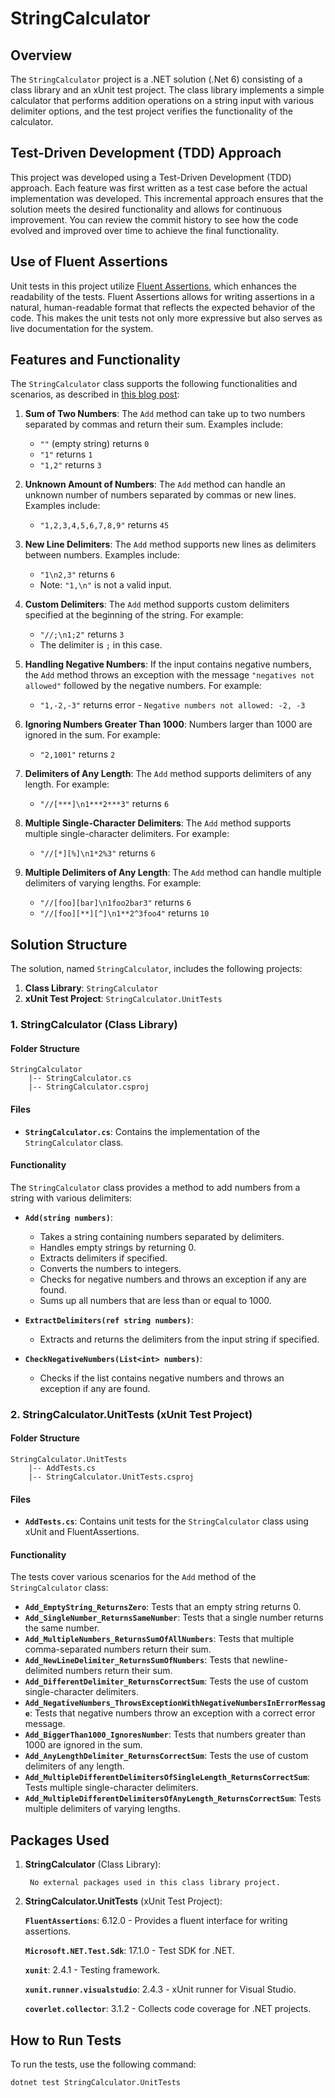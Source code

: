 # StringCalculator

## Overview

The `StringCalculator` project is a .NET solution (.Net 6) consisting of a class library and an xUnit test project. The class library implements a simple calculator that performs addition operations on a string input with various delimiter options, and the test project verifies the functionality of the calculator.

## Test-Driven Development (TDD) Approach

This project was developed using a Test-Driven Development (TDD) approach. Each feature was first written as a test case before the actual implementation was developed. This incremental approach ensures that the solution meets the desired functionality and allows for continuous improvement. You can review the commit history to see how the code evolved and improved over time to achieve the final functionality.

## Use of Fluent Assertions

Unit tests in this project utilize [Fluent Assertions](https://fluentassertions.com/), which enhances the readability of the tests. Fluent Assertions allows for writing assertions in a natural, human-readable format that reflects the expected behavior of the code. This makes the unit tests not only more expressive but also serves as live documentation for the system.

## Features and Functionality

The `StringCalculator` class supports the following functionalities and scenarios, as described in [this blog post](https://osherove.com/tdd-kata-1/):

1. **Sum of Two Numbers**: The `Add` method can take up to two numbers separated by commas and return their sum. Examples include:
   - `""` (empty string) returns `0`
   - `"1"` returns `1`
   - `"1,2"` returns `3`

2. **Unknown Amount of Numbers**: The `Add` method can handle an unknown number of numbers separated by commas or new lines. Examples include:
   - `"1,2,3,4,5,6,7,8,9"` returns `45`

3. **New Line Delimiters**: The `Add` method supports new lines as delimiters between numbers. Examples include:
   - `"1\n2,3"` returns `6`
   - Note: `"1,\n"` is not a valid input.

4. **Custom Delimiters**: The `Add` method supports custom delimiters specified at the beginning of the string. For example:
   - `"//;\n1;2"` returns `3`
   - The delimiter is `;` in this case.

5. **Handling Negative Numbers**: If the input contains negative numbers, the `Add` method throws an exception with the message `"negatives not allowed"` followed by the negative numbers. For example:
   - `"1,-2,-3"` returns error - `Negative numbers not allowed: -2, -3`

6. **Ignoring Numbers Greater Than 1000**: Numbers larger than 1000 are ignored in the sum. For example:
   - `"2,1001"` returns `2`

7. **Delimiters of Any Length**: The `Add` method supports delimiters of any length. For example:
   - `"//[***]\n1***2***3"` returns `6`

8. **Multiple Single-Character Delimiters**: The `Add` method supports multiple single-character delimiters. For example:
   - `"//[*][%]\n1*2%3"` returns `6`

9. **Multiple Delimiters of Any Length**: The `Add` method can handle multiple delimiters of varying lengths. For example:
   - `"//[foo][bar]\n1foo2bar3"` returns `6`
   - `"//[foo][**][^]\n1**2^3foo4"` returns `10`

## Solution Structure

The solution, named `StringCalculator`, includes the following projects:

1. **Class Library**: `StringCalculator`
2. **xUnit Test Project**: `StringCalculator.UnitTests`

### 1. StringCalculator (Class Library)

#### Folder Structure
```
StringCalculator
    |-- StringCalculator.cs
    |-- StringCalculator.csproj
```

#### Files

- **`StringCalculator.cs`**: Contains the implementation of the `StringCalculator` class.

#### Functionality

The `StringCalculator` class provides a method to add numbers from a string with various delimiters:

- **`Add(string numbers)`**: 
  - Takes a string containing numbers separated by delimiters.
  - Handles empty strings by returning 0.
  - Extracts delimiters if specified.
  - Converts the numbers to integers.
  - Checks for negative numbers and throws an exception if any are found.
  - Sums up all numbers that are less than or equal to 1000.

- **`ExtractDelimiters(ref string numbers)`**: 
  - Extracts and returns the delimiters from the input string if specified.

- **`CheckNegativeNumbers(List<int> numbers)`**: 
  - Checks if the list contains negative numbers and throws an exception if any are found.

### 2. StringCalculator.UnitTests (xUnit Test Project)

#### Folder Structure

```
StringCalculator.UnitTests
    |-- AddTests.cs
    |-- StringCalculator.UnitTests.csproj
```

#### Files

- **`AddTests.cs`**: Contains unit tests for the `StringCalculator` class using xUnit and FluentAssertions.

#### Functionality

The tests cover various scenarios for the `Add` method of the `StringCalculator` class:

- **`Add_EmptyString_ReturnsZero`**: Tests that an empty string returns 0.
- **`Add_SingleNumber_ReturnsSameNumber`**: Tests that a single number returns the same number.
- **`Add_MultipleNumbers_ReturnsSumOfAllNumbers`**: Tests that multiple comma-separated numbers return their sum.
- **`Add_NewLineDelimiter_ReturnsSumOfNumbers`**: Tests that newline-delimited numbers return their sum.
- **`Add_DifferentDelimiter_ReturnsCorrectSum`**: Tests the use of custom single-character delimiters.
- **`Add_NegativeNumbers_ThrowsExceptionWithNegativeNumbersInErrorMessage`**: Tests that negative numbers throw an exception with a correct error message.
- **`Add_BiggerThan1000_IgnoresNumber`**: Tests that numbers greater than 1000 are ignored in the sum.
- **`Add_AnyLengthDelimiter_ReturnsCorrectSum`**: Tests the use of custom delimiters of any length.
- **`Add_MultipleDifferentDelimitersOfSingleLength_ReturnsCorrectSum`**: Tests multiple single-character delimiters.
- **`Add_MultipleDifferentDelimitersOfAnyLength_ReturnsCorrectSum`**: Tests multiple delimiters of varying lengths.

## Packages Used
1. **StringCalculator** (Class Library):

        No external packages used in this class library project.

2. **StringCalculator.UnitTests** (xUnit Test Project):

    **`FluentAssertions`**: 6.12.0 - Provides a fluent interface for writing assertions.

    **`Microsoft.NET.Test.Sdk`**: 17.1.0 - Test SDK for .NET.

    **`xunit`**: 2.4.1 - Testing framework.

    **`xunit.runner.visualstudio`**: 2.4.3 - xUnit runner for Visual Studio.

    **`coverlet.collector`**: 3.1.2 - Collects code coverage for .NET projects.

## How to Run Tests

To run the tests, use the following command:

    dotnet test StringCalculator.UnitTests